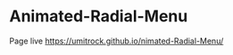 # Animated-Radial-Menu
Page live https://umitrock.github.io/nimated-Radial-Menu/
<img src="https://github.com/UmitRock/nimated-Radial-Menu/blob/main/page.PNG?raw=true" alt="">
